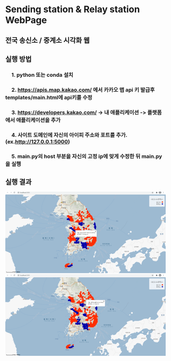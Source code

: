 # Sending station & Relay station WebPage

## 전국 송신소 / 중계소 시각화 웹  

## 실행 방법  

### &nbsp;&nbsp;&nbsp;&nbsp; 1. python 또는 conda 설치
### &nbsp;&nbsp;&nbsp;&nbsp; 2. https://apis.map.kakao.com/ 에서 카카오 맵 api 키 발급후 templates/main.html에 api키를 수정
### &nbsp;&nbsp;&nbsp;&nbsp; 3. https://developers.kakao.com/ -> 내 애플리케이션 -> 플랫폼 에서 애플리케이션을 추가
### &nbsp;&nbsp;&nbsp;&nbsp; 4. 사이트 도메인에 자신의 아이피 주소와 포트를 추가.(ex.http://127.0.0.1:5000)
### &nbsp;&nbsp;&nbsp;&nbsp; 5. main.py의 host 부분을 자신의 고정 ip에 맞게 수정한 뒤 main.py을 실행  

## 실행 결과
<img src="https://github.com/wowx1001/comstation/blob/master/screenshot/shot1.png?raw=true"></img>
<img src="https://github.com/wowx1001/comstation/blob/master/screenshot/shot2.png?raw=true"></img>  


